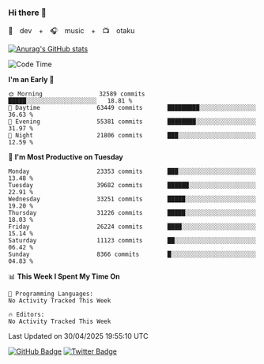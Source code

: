 ### Hi there 👋

🚀　dev　+　🎧　music　+　📺　otaku


[![Anurag's GitHub stats](https://github-readme-stats.vercel.app/api?username=koheitasaka&count_private=true&show_icons=true&theme=monokai)](https://github.com/koheitasaka/github-readme-stats)

<!--START_SECTION:waka-->
![Code Time](http://img.shields.io/badge/Code%20Time-1%2C161%20hrs%2023%20mins-blue)

**I'm an Early 🐤** 

```text
🌞 Morning                32589 commits       █████░░░░░░░░░░░░░░░░░░░░   18.81 % 
🌆 Daytime                63449 commits       █████████░░░░░░░░░░░░░░░░   36.63 % 
🌃 Evening                55381 commits       ████████░░░░░░░░░░░░░░░░░   31.97 % 
🌙 Night                  21806 commits       ███░░░░░░░░░░░░░░░░░░░░░░   12.59 % 
```
📅 **I'm Most Productive on Tuesday** 

```text
Monday                   23353 commits       ███░░░░░░░░░░░░░░░░░░░░░░   13.48 % 
Tuesday                  39682 commits       ██████░░░░░░░░░░░░░░░░░░░   22.91 % 
Wednesday                33251 commits       █████░░░░░░░░░░░░░░░░░░░░   19.20 % 
Thursday                 31226 commits       █████░░░░░░░░░░░░░░░░░░░░   18.03 % 
Friday                   26224 commits       ████░░░░░░░░░░░░░░░░░░░░░   15.14 % 
Saturday                 11123 commits       ██░░░░░░░░░░░░░░░░░░░░░░░   06.42 % 
Sunday                   8366 commits        █░░░░░░░░░░░░░░░░░░░░░░░░   04.83 % 
```


📊 **This Week I Spent My Time On** 

```text
💬 Programming Languages: 
No Activity Tracked This Week

🔥 Editors: 
No Activity Tracked This Week
```


 Last Updated on 30/04/2025 19:55:10 UTC
<!--END_SECTION:waka-->

[![GitHub Badge](https://img.shields.io/badge/GitHub-100000?style=for-the-badge&logo=github&logoColor=white)](https://github.com/koheitasaka)
[![Twitter Badge](https://img.shields.io/badge/Twitter-1DA1F2?style=for-the-badge&logo=twitter&logoColor=white)](https://twitter.com/sleep_asleep_)

